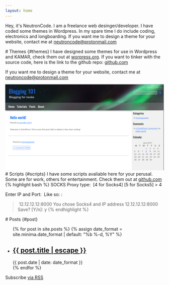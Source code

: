 ```yaml
---
layout: home
---
```

Hey, it's NeutronCode. I am a freelance web desinger/developer. I have coded some themes in Wordpress. In my spare time I do include coding, electronics and longboarding. If you want me to design a theme for your website, contact me at <a href="mailto://neutroncode@protonmail.com">neutroncode@protonmail.com</a>

<div class="showcase">
<div class="showcase-left">
# Themes {#themes}
I have designed some themes for use in Wordpress and KAMAR, check them out at <a href="https://wordpress.org">worpress.org</a>. If you want to tinker with the source code, here is the link to the github repo: <a href="https://github.com">github.com</a>

If you want me to design a theme for your website, contact me at <a href="mailto://neutroncode@protonmail.com">neutroncode@protonmail.com</a>

</div>
<div class="showcase-right">
<img src="/assets/img/theme.png" alt="Wordpress Theme"/>
</div>

<div class="showcase">
<div class="showcase-left">
# Scripts {#scripts}
I have some scripts avaliable here for your perusal. Some are for work, others for entertainment. Check them out at <a href="https://github.com">github.com</a>
</div>

<div class="showcase-right">
{% highlight bash %}
SOCKS Proxy type: 
[4 for Socks4]
[5 for Socks5]
> 4

Enter IP and Port: 
Like so: <ip-address>:<port>
> 12.12.12.12:8000
You chose Socks4 and IP address 12.12.12.12:8000
 
Save? [Y/n]: y
{% endhighlight %}
</div>
</div>

<div class="showcase">
# Posts {#post}
<ul class="post">
{% for post in site.posts %}
    {% assign date_format = site.minima.date_format | default: "%b %-d, %Y" %}
    <li>
        <h2> <a class="post-link" href="{{ post.url | relative_url }}">{{ post.title | escape }}</a> </h2>
        <span class="post-meta">{{ post.date | date: date_format }}</span>
    </li>
{% endfor %}
</ul>

<p class="rss-subscribe">Subscribe <a href="{{ "/feed.xml" | relative_url }}">via RSS</a></p>
</div>
